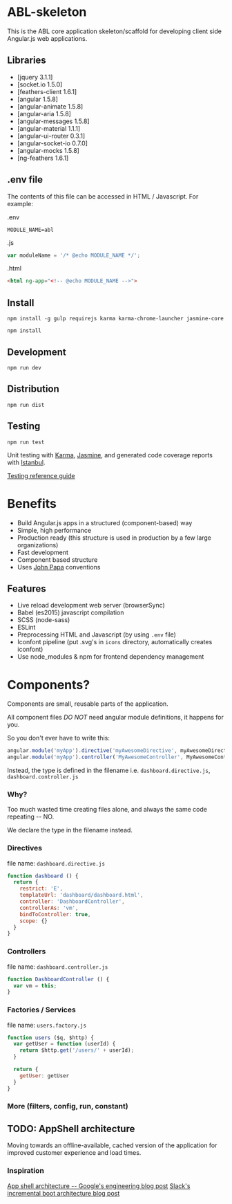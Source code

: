 # ABL-skeleton
This is the ABL core application skeleton/scaffold for developing client side Angular.js web applications.

## Libraries
- [jquery 3.1.1]
- [socket.io 1.5.0]
- [feathers-client 1.6.1]
- [angular 1.5.8]
- [angular-animate 1.5.8]
- [angular-aria 1.5.8]
- [angular-messages 1.5.8]
- [angular-material 1.1.1]
- [angular-ui-router 0.3.1]
- [angular-socket-io 0.7.0]
- [angular-mocks 1.5.8]
- [ng-feathers 1.6.1]

## .env file
The contents of this file can be accessed in HTML / Javascript. For example:

.env
```
MODULE_NAME=abl
```

.js
```javascript
var moduleName = '/* @echo MODULE_NAME */';
```

.html
```html
<html ng-app="<!-- @echo MODULE_NAME -->">
```

## Install
```
npm install -g gulp requirejs karma karma-chrome-launcher jasmine-core
```
```
npm install
```

## Development
```
npm run dev
```

## Distribution
```
npm run dist
```

## Testing
```
npm run test
```

Unit testing with [Karma](http://karma-runner.github.io/1.0/index.html), [Jasmine](http://jasmine.github.io/), and generated code coverage reports with [Istanbul](https://github.com/gotwarlost/istanbul).

[Testing reference guide](https://www.airpair.com/angularjs/posts/unit-testing-angularjs-applications)

# Benefits
- Build Angular.js apps in a structured (component-based) way
- Simple, high performance
- Production ready (this structure is used in production by a few large organizations)
- Fast development
- Component based structure
- Uses [John Papa](https://github.com/johnpapa/angular-styleguide) conventions

## Features
- Live reload development web server (browserSync)
- Babel (es2015) javascript compilation
- SCSS (node-sass)
- ESLint
- Preprocessing HTML and Javascript (by using ```.env``` file)
- Iconfont pipeline (put .svg's in ```icons``` directory, automatically creates iconfont)
- Use node_modules & npm for frontend dependency management

# Components?
Components are small, reusable parts of the application.

All component files *DO NOT* need angular module definitions, it happens for you.

So you don't ever have to write this:

```javascript
angular.module('myApp').directive('myAwesomeDirective', myAwesomeDirective);
angular.module('myApp').controller('MyAwesomeController', MyAwesomeController);
```
Instead, the type is defined in the filename i.e. `dashboard.directive.js`, `dashboard.controller.js`

### Why?
Too much wasted time creating files alone, and always the same code repeating -- NO.

We declare the type in the filename instead.

### Directives
file name: `dashboard.directive.js`

```javascript
function dashboard () {
  return {
    restrict: 'E',
    templateUrl: 'dashboard/dashboard.html',
    controller: 'DashboardController',
    controllerAs: 'vm',
    bindToController: true,
    scope: {}
  }
}
```

### Controllers
file name: `dashboard.controller.js`

```javascript
function DashboardController () {
  var vm = this;
}
```

### Factories / Services
file name: `users.factory.js`

```javascript
function users ($q, $http) {
  var getUser = function (userId) {
    return $http.get('/users/' + userId);
  }

  return {
    getUser: getUser
  }
}
```
### More (filters, config, run, constant)

## TODO: AppShell architecture
Moving towards an offline-available, cached version of the application for improved customer experience and load times.

### Inspiration
[App shell architecture -- Google's engineering blog post](https://developers.google.com/web/updates/2015/11/app-shell)
[Slack's incremental boot architecture blog post](https://slack.engineering/getting-to-slack-faster-with-incremental-boot-ff063c9222e4#.vsq8c6hh5)
